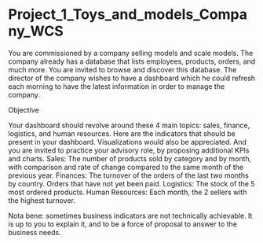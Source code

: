 # Project_1_Toys_and_models_Company_WCS

You are commissioned by a company selling models and scale models. The company already has a database that lists employees, products, orders, and much more. You are invited to browse and discover this database. The director of the company wishes to have a dashboard which he could refresh each morning to have the latest information in order to manage the company.

Objective

Your dashboard should revolve around these 4 main topics: sales, finance, logistics, and human resources.
Here are the indicators that should be present in your dashboard. Visualizations would also be appreciated. And you are invited to practice your advisory role, by proposing additional KPIs and charts.
Sales: The number of products sold by category and by month, with comparison and rate of change compared to the same month of the previous year.
Finances: 
The turnover of the orders of the last two months by country. 
Orders that have not yet been paid.
Logistics: The stock of the 5 most ordered products.
Human Resources: Each month, the 2 sellers with the highest turnover.

Nota bene: sometimes business indicators are not technically achievable. It is up to you to explain it, and to be a force of proposal to answer to the business needs.

